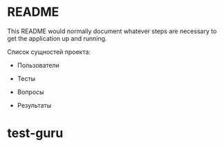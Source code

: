 # README

This README would normally document whatever steps are necessary to get the
application up and running.

Список сущностей проекта:

* Пользователи

* Тесты

* Вопросы

* Результаты

# test-guru
